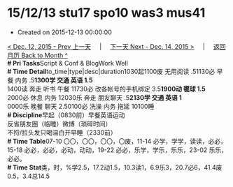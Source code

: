 # 15/12/13 stu17 spo10 was3 mus41

* Created on 2015-12-13 00:00:00

[&lt; Dec. 12, 2015 - Prev 上一天](d12.md)     \|     [下一天 Next - Dec. 14, 2015 &gt;](d14.md)     \|     [返回月历 Back to Month ^](index.md)   
**\# Pri Tasks**Script & Conf & BlogWork Well  
**\# Time Detail**to\_time\|type\|desc\|duration1030起1100废 无用阅读 .51130必 早餐 内务 .5**1300学 交通 英语 1.5**  
1400读 奔走 听书 午餐 11730必 改各帐号的手机绑定 3.5**1900动 毽球 1.5**  
2000必 休息 内务 12030乐 奔走 朋友聊天 .5**2130学 交通 英语 1**  
0000乐 晚餐 聊天 2.50100必 洗澡 内务 拖延 10100睡  
**\# Discipline**早起（0830前）早餐英语运动  
反省朋友圈（临睡）微博（琐碎时间）  
不捋/拉头发只喝温白开早睡（2330前）  
**\# Time Table**07-10 〇〇，〇〇，〇〇，〇废，11-14 必学，学学，读读，必必，15-18 必必，必必，必动，动动，19-22 必必，乐学，学乐，乐乐，23-02 乐乐，必必。  
**\# Time Stat**类，时，%学2.5，17.2动1.5，10.3读1，6.9乐3，20.7必6，41.4废0.5，3.4总14.5

